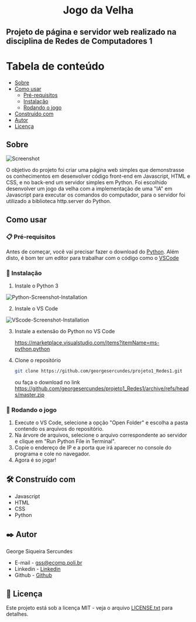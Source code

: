 <h1 align="center">Jogo da Velha</h1>

<h2>Projeto de página e servidor web realizado na disciplina de Redes de Computadores 1</h2>


Tabela de conteúdo
=================
<!--ts-->
   * [Sobre](#sobre)
   * [Como usar](#como-usar)
      * [Pré-requisitos](#-pré-requisitos)
      * [Instalação](#-instalação)
      * [Rodando o jogo](#-rodando-a-jogo)
   * [Construído com](#%EF%B8%8F-construído-com)
   * [Autor](#%EF%B8%8F-autor)
   * [Licença](#-licença)
<!--te-->


## Sobre
![Screenshot](https://github.com/georgesercundes/projeto1_Redes1/blob/master/Screenshot.png)


O objetivo do projeto foi criar uma página web simples que demonstrasse os conhecimentos em desenvolver código front-end em Javascript, HTML e CSS, e no back-end um servidor simples em Python. Foi escolhido desenvolver um jogo da velha com a implementação de uma "IA" em Javascript para executar os comandos do computador, para o servidor foi utilizado a biblioteca http.server do Python.


## Como usar


### 📋 Pré-requisitos

Antes de começar, você vai precisar fazer o download do [Python](https://www.python.org/downloads/). 
Além disto, é bom ter um editor para trabalhar com o código como o [VSCode](https://code.visualstudio.com/)

### 🔧 Instalação

1. Instale o Python 3

![Python-Screenshot-Installation](https://dicasdepython.com.br/images/como-instalar-python-no-windows-10/instalador-python-01-selecao-do-tipo-de-instalacao.png)

2. Instale o VS Code

![VScode-Screenshot-Installation](https://mlf.net.br/wp-content/uploads/artigos/office-addins/instalar-e-configurar-o-visual-studio-code/02.png)

3. Instale a extensão do Python no VS Code

   <https://marketplace.visualstudio.com/items?itemName=ms-python.python>

4. Clone o repositório

   ```sh
   git clone https://github.com/georgesercundes/projeto1_Redes1.git
   ```
   ou faça o download no link <https://github.com/georgesercundes/projeto1_Redes1/archive/refs/heads/master.zip>
   
### 🎲 Rodando o jogo

1. Execute o VS Code, selecione a opção "Open Folder" e escolha a pasta contendo os arquivos do repositório.
2. Na árvore de arquivos, selecione o arquivo correspondente ao servidor e clique em "Run Python File in Terminal".
3. Copie o endereço de IP e a porta que irá aparecer no console do programa e cole no navegador.
4. Agora é so jogar! 

## 🛠️ Construído com

* Javascript
* HTML
* CSS
* Python

## ✒️ Autor

George Siqueira Sercundes
  * E-mail - gss@ecomp.poli.br
  * Linkedin - [Linkedin](https://www.linkedin.com/in/georgesercundes/)
  * Github - [Github](https://github.com/georgesercundes)

## 📄 Licença

Este projeto está sob a licença MIT - veja o arquivo [LICENSE.txt](https://github.com/georgesercundes/projeto1_Redes1/blob/master/LICENSE.txt) para detalhes.
